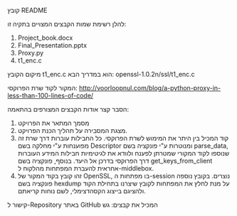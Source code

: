 קובץ README

להלן רשימת שמות הקבצים המצויים בתקיה זו:
1.	Project_book.docx
2.	Final_Presentation.pptx
3.	Proxy.py
4.	t1_enc.c

מיקום הקובץ t1_enc.c הוא במדריך הבא:
openssl-1.0.2n/ssl/t1_enc.c

המקור לקוד שרת הפרוקסי:
http://voorloopnul.com/blog/a-python-proxy-in-less-than-100-lines-of-code/

הסבר קצר אודות הקבצים המצורפים בהתאמה:
1.	מסמך המתאר את הפרויקט
2.	מצגת המסבירה על תהליך הכנת הפרויקט.
3.	קוד המכיל בין היתר את המימוש לשרת הפרוקסי. כל החבילות עוברות דרך שרת זה מפוענחות ע"י מחלקה בשם Descriptor ומנוטרות ע"י פונקציה בשם parse_data, שנוספו לקוד המקורי שמטרתן לפענח ולוודא את לגיטימיות חבילות המידע העוברות דרך הפרוקסי בדרכן אל היעד.
בנוסף, פונקציה בשם get_keys_from_client אחראית להעברת המפתחות מהלקוח ל-middlebox.
4.	זהו קובץ בקוד המקור של OpenSSL, בו מפתחות ה-session נוצרים.
בקובץ נוספה פונקציה בשם hexdump על מנת לחלץ את המפתחות לקובץ שיצרנו בתחילת הקוד ולהציגם בייצוג הקסהדצימלי, לשם נוחות קריאתם.

קישור ל-Repository באתר GitHub המכיל את קבצים:
גש
